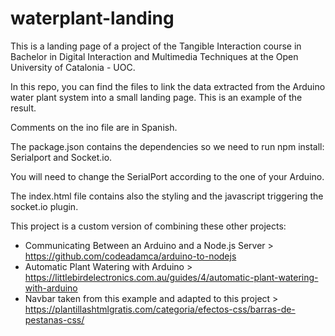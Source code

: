 # waterplant-landing
This is a landing page of a project of the Tangible Interaction course in Bachelor in Digital Interaction and Multimedia Techniques at the Open University of Catalonia - UOC.

In this repo, you can find the files to link the data extracted from the Arduino water plant system into a small landing page. This is an example of the result. 

Comments on the ino file are in Spanish. 

The package.json contains the dependencies so we need to run npm install: Serialport and Socket.io.

You will need to change the SerialPort according to the one of your Arduino.

The index.html file contains also the styling and the javascript triggering the socket.io plugin. 

This project is a custom version of combining these other projects:

- Communicating Between an Arduino and a Node.js Server > https://github.com/codeadamca/arduino-to-nodejs
- Automatic Plant Watering with Arduino > https://littlebirdelectronics.com.au/guides/4/automatic-plant-watering-with-arduino
- Navbar taken from this example and adapted to this project > https://plantillashtmlgratis.com/categoria/efectos-css/barras-de-pestanas-css/
